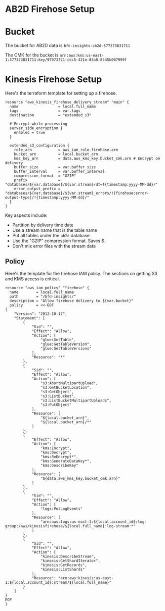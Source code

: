 # AB2D Firehose Setup

# Bucket

The bucket for AB2D data is `bfd-insights-ab2d-577373831711`

The CMK for the bucket is `arn:aws:kms:us-east-1:577373831711:key/97973f21-cdc5-421e-83a8-8545b007999f`

# Kinesis Firehose Setup

Here's the terraform template for setting up a firehose. 

```
resource "aws_kinesis_firehose_delivery_stream" "main" {
  name                  = local.full_name
  tags                  = var.tags
  destination           = "extended_s3"

  # Encrypt while processing
  server_side_encryption {
    enabled = true
  } 

  extended_s3_configuration {
    role_arn            = aws_iam_role.firehose.arn
    bucket_arn          = local.bucket_arn
    kms_key_arn         = data.aws_kms_key.bucket_cmk.arn # Encrypt on delivery
    buffer_size         = var.buffer_size
    buffer_interval     = var.buffer_interval
    compression_format  = "GZIP"
    prefix              = "databases/${var.database}/${var.stream}/dt=!{timestamp:yyyy-MM-dd}/"
    error_output_prefix = "databases/${var.database}/${var.stream}_errors/!{firehose:error-output-type}/!{timestamp:yyyy-MM-dd}/"
  }
}
```

Key aspects include:
- Partition by delivery time date
- Use a stream name that is the table name
- Put all tables under the `ab2d` database
- Use the "GZIP" compression format. Saves $.
- Don't mix error files with the stream data 

## Policy 
Here's the template for the firehose IAM policy. The sections on getting S3 and KMS access is critical. 

```
resource "aws_iam_policy" "firehose" {
  name        = local.full_name
  path        = "/bfd-insights/"
  description = "Allow firehose delivery to ${var.bucket}"
  policy      = <<-EOF
{
    "Version": "2012-10-17",
    "Statement": [
        {
            "Sid": "",
            "Effect": "Allow",
            "Action": [
                "glue:GetTable",
                "glue:GetTableVersion",
                "glue:GetTableVersions"
            ],
            "Resource": "*"
        },
        {
            "Sid": "",
            "Effect": "Allow",
            "Action": [
                "s3:AbortMultipartUpload",
                "s3:GetBucketLocation",
                "s3:GetObject",
                "s3:ListBucket",
                "s3:ListBucketMultipartUploads",
                "s3:PutObject"
            ],
            "Resource": [
                "${local.bucket_arn}",
                "${local.bucket_arn}/*"
            ]
        },
        {
            "Effect": "Allow",
            "Action": [
                "kms:Encrypt",
                "kms:Decrypt",
                "kms:ReEncrypt*",
                "kms:GenerateDataKey*",
                "kms:DescribeKey"
            ],
            "Resource": [
                "${data.aws_kms_key.bucket_cmk.arn}"
            ]
        },
        {
            "Sid": "",
            "Effect": "Allow",
            "Action": [
                "logs:PutLogEvents"
            ],
            "Resource": [
                "arn:aws:logs:us-east-1:${local.account_id}:log-group:/aws/kinesisfirehose/${local.full_name}:log-stream:*"
            ]
        },
        {
            "Sid": "",
            "Effect": "Allow",
            "Action": [
                "kinesis:DescribeStream",
                "kinesis:GetShardIterator",
                "kinesis:GetRecords",
                "kinesis:ListShards"
            ],
            "Resource": "arn:aws:kinesis:us-east-1:${local.account_id}:stream/${local.full_name}"
        }
    ]
}
EOF
}
```
